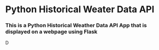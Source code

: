 # Python Historical Weater Data API 

### This is a Python Historical Weather Data API App that is displayed on a webpage using Flask
D